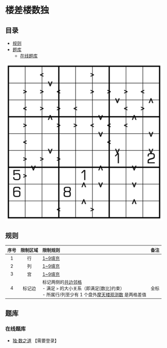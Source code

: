 # 楼差楼数独
<!-- START doctoc generated TOC please keep comment here to allow auto update -->
<!-- DON'T EDIT THIS SECTION, INSTEAD RE-RUN doctoc TO UPDATE -->
## 目录

- [规则](#%E8%A7%84%E5%88%99)
- [题库](#%E9%A2%98%E5%BA%93)
  - [在线题库](#%E5%9C%A8%E7%BA%BF%E9%A2%98%E5%BA%93)

<!-- END doctoc generated TOC please keep comment here to allow auto update -->

![题](../../../images/sudoku/楼差楼数独.png)

## 规则

| 序号 | 限制区域 | 限制规则 | 备注 |
| :---: | :---: | :--- | :--- |
| 1 | 行 | [1~9填充] | |
| 2 | 列 | [1~9填充] | |
| 3 | 宫 | [1~9填充] | |
| 4 | 标记边 | 标记两侧的[共边邻格]<br/>- 满足 `>` 的大小关系（即满足[数比]约束）<br/>- 所属行/列至少有 1 个盘外[摩天楼观测数] 是两格差值 | 全标 |

## 题库

### 在线题库

- [独·数之道](http://www.sudokufans.org.cn/lx/game.index.php?type=lc) 【需要登录】

[1~9填充]: ../../../rules/rules.md#1to9填充
[共边邻格]: ../../../rules/rules.md#共边邻格
[摩天楼观测数]: ../../../rules/rules.md#摩天楼观测数
